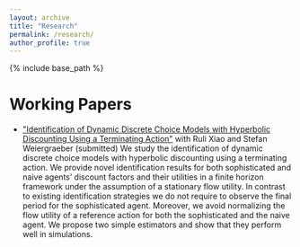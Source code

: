 ```yaml
---
layout: archive
title: "Research"
permalink: /research/
author_profile: true
---
```


{% include base_path %}

Working Papers
======

* ["Identification of Dynamic Discrete Choice Models with Hyperbolic Discounting Using a Terminating Action"](https://papers.ssrn.com/sol3/papers.cfm?abstract_id=4126360) with Ruli Xiao and Stefan Weiergraeber (submitted) 
    We study the identification of dynamic discrete choice models with hyperbolic discounting using a terminating action. We provide novel identification results for both sophisticated and naive agents’ discount factors and their utilities in a finite horizon framework under the assumption of a stationary flow utility. In contrast to existing identification strategies we do not require to observe the final period for the sophisticated agent. Moreover, we avoid normalizing the flow utility of a reference action for both the sophisticated and the naive agent. We propose two simple estimators and show that they perform well in simulations.